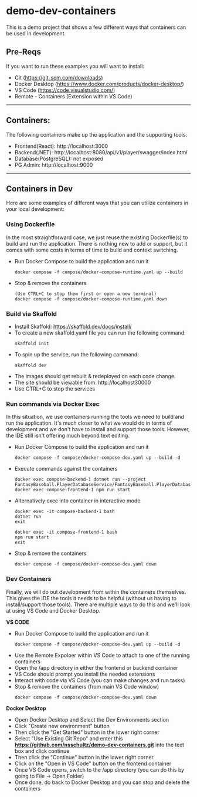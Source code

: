 # demo-dev-containers
This is a demo project that shows a few different ways that containers can be used in development.

## Pre-Reqs
If you want to run these examples you will want to install:
* Git (https://git-scm.com/downloads)
* Docker Desktop (https://www.docker.com/products/docker-desktop/)
* VS Code (https://code.visualstudio.com/)
* Remote - Containers (Extension within VS Code)

---
## Containers:
The following containers make up the application and the supporting tools:
* Frontend(React): http://localhost:3000
* Backend(.NET): http://localhost:8080/api/v1/player/swagger/index.html
* Database(PostgreSQL): not exposed
* PG Admin: http://localhost:9000

---
## Containers in Dev
Here are some examples of different ways that you can utilize containers in your local development:

### Using Dockerfile
In the most straightforward case, we just reuse the existing Dockerfile(s) to build and run the application. There is nothing new to add or support, but it comes with some costs in terms of time to build and context switching.
* Run Docker Compose to build the application and run it
  ```
  docker compose -f compose/docker-compose-runtime.yaml up --build
  ```
* Stop & remove the containers
  ```
  (Use CTRL+C to stop them first or open a new terminal)
  docker compose -f compose/docker-compose-runtime.yaml down
  ```

### Build via Skaffold
* Install Skaffold: https://skaffold.dev/docs/install/
* To create a new skaffold.yaml file you can run the following command:
  ```
  skaffold init
  ```
* To spin up the service, run the following command:
  ```
  skaffold dev
  ```
* The images should get rebuilt & redeployed on each code change.
* The site should be viewable from: http://localhost30000
* Use CTRL+C to stop the services

### Run commands via Docker Exec
In this situation, we use containers running the tools we need to build and run the application. It's much closer to what we would do in terms of development and we don't have to install and support those tools. However, the IDE still isn't offering much beyond text editing.
* Run Docker Compose to build the application and run it
  ```
  docker compose -f compose/docker-compose-dev.yaml up --build -d
  ```
* Execute commands against the containers
  ```
  docker exec compose-backend-1 dotnet run --project FantasyBaseball.PlayerDatabaseService/FantasyBaseball.PlayerDatabaseService.csproj
  docker exec compose-frontend-1 npm run start
  ```
* Alternatively exec into container in interactive mode
  ```
  docker exec -it compose-backend-1 bash
  dotnet run
  exit

  docker exec -it compose-frontend-1 bash
  npm run start
  exit
  ```
* Stop & remove the containers
  ```
  docker compose -f compose/docker-compose-dev.yaml down
  ```

### Dev Containers
Finally, we will do out development from within the containers themselves. This gives the IDE the tools it needs to be helpful (without us having to install/support those tools). There are multiple ways to do this and we'll look at using VS Code and Docker Desktop.

**VS CODE**
* Run Docker Compose to build the application and run it
  ```
  docker compose -f compose/docker-compose-dev.yaml up --build -d
  ```
* Use the Remote Expoloer within VS Code to attach to one of the running containers
* Open the /app directory in either the frontend or backend container
* VS Code should prompt you install the needed extensions
* Interact with code via VS Code (you can make changes and run tasks)
* Stop & remove the containers (from main VS Code window)
  ```
  docker compose -f compose/docker-compose-dev.yaml down
  ```

**Docker Desktop**
* Open Docker Desktop and Select the Dev Environments section
* Click "Create new environment" button
* Then click the "Get Started" button in the lower right corner
* Select "Use Existing Git Repo" and enter this **https://github.com/nsschultz/demo-dev-containers.git** into the text box and click continue
* Then click the "Continue" button in the lower right corner
* Click on the "Open in VS Code" button on the frontend container
* Once VS Code opens, switch to the /app directory (you can do this by going to File -> Open Folder)
* Once done, do back to Docker Desktop and you can stop and delete the containers